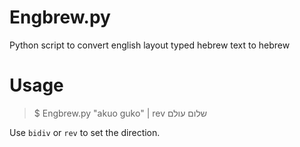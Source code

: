 # Engbrew.py
Python script to convert english layout typed hebrew text to hebrew

# Usage

> $ Engbrew.py "akuo guko" | rev
> שלום עולם

Use `bidiv` or `rev` to set the direction.
